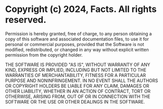 # Copyright (c) 2024, Facts. All rights reserved.

Permission is hereby granted, free of charge, to any person obtaining a copy
of this software and associated documentation files, to use
it for personal or commercial purposes, provided that the Software
is not modified, redistributed, or changed in any way without explicit
written permission from the copyright holder.

THE SOFTWARE IS PROVIDED "AS IS", WITHOUT WARRANTY OF ANY KIND, EXPRESS OR
IMPLIED, INCLUDING BUT NOT LIMITED TO THE WARRANTIES OF MERCHANTABILITY,
FITNESS FOR A PARTICULAR PURPOSE AND NONINFRINGEMENT. IN NO EVENT SHALL
THE AUTHORS OR COPYRIGHT HOLDERS BE LIABLE FOR ANY CLAIM, DAMAGES OR OTHER
LIABILITY, WHETHER IN AN ACTION OF CONTRACT, TORT OR OTHERWISE, ARISING
FROM, OUT OF OR IN CONNECTION WITH THE SOFTWARE OR THE USE OR OTHER DEALINGS
IN THE SOFTWARE.
